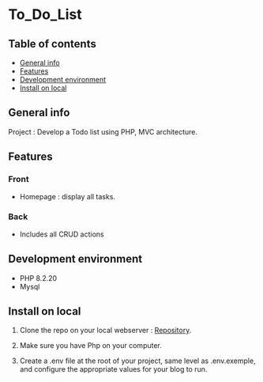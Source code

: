 # To_Do_List

## Table of contents

*  [General info](#general-info)
*  [Features](#features)
*  [Development environment](#development-environment)
*  [Install on local](#install-on-local)

## General info

Project : Develop a Todo list using PHP, MVC architecture.

## Features

### Front

*  Homepage : display all tasks.

### Back

*  Includes all CRUD actions

## Development environment

*  PHP 8.2.20
*  Mysql

## Install on local

1. Clone the repo on your local webserver : [Repository](https://github.com/mataxelle/To_Do_List.git).

2. Make sure you have Php on your computer.

3. Create a .env file at the root of your project, same level as .env.exemple, and configure the appropriate values for your blog to run.
